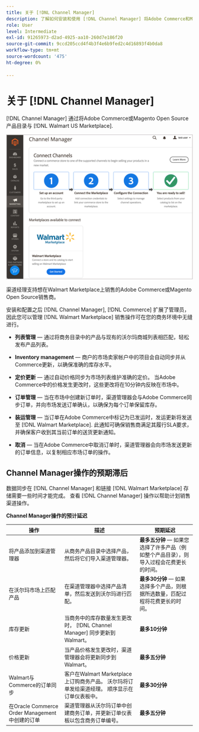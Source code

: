 ```yaml
---
title: 关于 [!DNL Channel Manager]
description: 了解如何安装和使用 [!DNL Channel Manager] 将Adobe Commerce和Magento Open Source商店与第三方市场集成，并创建销售渠道，从您的商务管理员无缝地管理Marketplace列表、定价、库存和销售。
role: User
level: Intermediate
exl-id: 91265973-d2ad-4925-aa10-260d7e186f20
source-git-commit: 9ccd205ccd4f4b3f4e6b9fed2c4d16893f4b0da8
workflow-type: tm+mt
source-wordcount: '475'
ht-degree: 0%

---
```



# 关于 [!DNL Channel Manager]

[!DNL Channel Manager] 通过将Adobe Commerce或Magento Open Source产品目录与 [!DNL Walmart US Marketplace].

![[!DNL Channel Manager] 扩展管理员视图](assets/channel-manager-home.png)

渠道经理支持想在Walmart Marketplace上销售的Adobe Commerce或Magento Open Source销售商。

安装和配置之后 [!DNL Channel Manager], [!DNL Commerce] 扩展了管理员，因此您可以管理 [!DNL Walmart Marketplace] 销售操作可在您的商务环境中无缝进行。

* **列表管理** — 通过将商务目录中的产品与现有的沃尔玛商城列表相匹配，轻松发布产品列表。

* **Inventory management** — 商户的市场卖家帐户中的项目会自动同步并从Commerce更新，以确保准确的库存水平。

* **定价更新** — 通过自动价格同步为市场列表维护准确的定价。 当Adobe Commerce中的价格发生更改时，这些更改将在10分钟内反映在市场中。

* **订单管理** — 当在市场中创建新订单时，渠道管理器会与Adobe Commerce同步订单，并向市场发送订单确认，以确保为每个订单保留库存。

* **装运管理** — 当订单在Adobe Commerce中标记为已发运时，发运更新将发送至 [!DNL Walmart Marketplace]. 此通知可确保销售商满足其履行SLA要求，并确保客户收到其当前订单的送货更新通知。

* **取消** — 当在Adobe Commerce中取消订单时，渠道管理器会向市场发送更新的订单信息，以复制相应市场订单的操作。

## Channel Manager操作的预期滞后

数据同步在 [!DNL Channel Manager] 和链接 [!DNL Walmart Marketplace] 存储需要一些时间才能完成。 查看 [!DNL Channel Manager] 操作以帮助计划销售渠道操作。

**Channel Manager操作的预计延迟**

| **操作** | **描述** | **预期延迟** |
|--------------------------------------------|-----------------------------------------------------------------------------------------------------------------------------------------------|------------------------------------------------------------------------------------------------------------------------------|
| 将产品添加到渠道管理器 | 从商务产品目录中选择产品，然后将它们导入渠道管理器。 | **最多五分钟** — 如果您选择了许多产品（例如整个产品目录），则导入过程会花费更长的时间。 |
| 在沃尔玛市场上匹配产品 | 在渠道管理器中选择产品清单，然后发送到沃尔玛进行匹配。 | **最多30分钟** — 如果选择多个产品，则根据所选数量，匹配过程将花费更长的时间。 |
| 库存更新 | 当商务中的库存数量发生更改时， [!DNL Channel Manager] 同步更新到Walmart。 | **最多10分钟** |
| 价格更新 | 当产品价格发生更改时，渠道管理器会将更新同步到Walmart。 | **最多五分钟** |
| Walmart与Commerce的订单同步 | 客户在Walmart Marketplace上订购商务产品。 沃尔玛将订单发给渠道经理。 顺序显示在订单仪表板中。 | **最多30分钟** |
| 在Oracle Commerce Order Management中创建的订单 | 渠道管理器从沃尔玛订单中创建商务订单，并更新订单仪表板以包含商务订单编号。 | **最多五分钟** |

